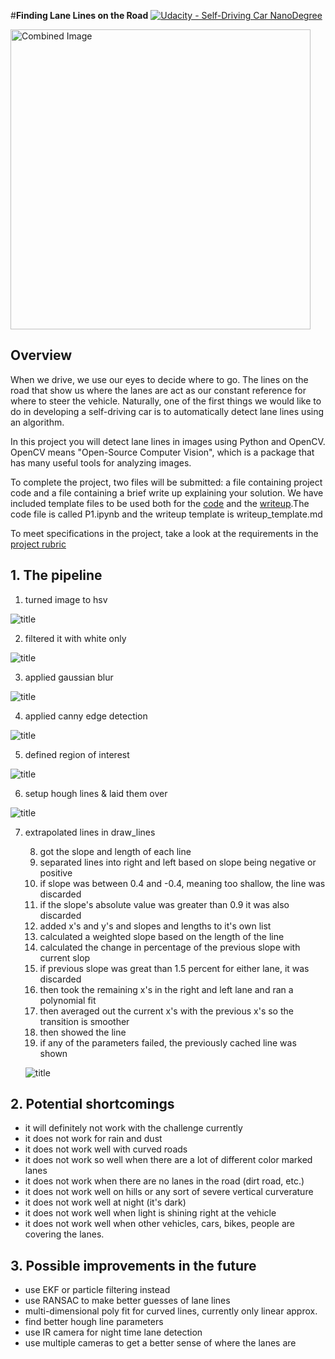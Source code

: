 #**Finding Lane Lines on the Road**
[![Udacity - Self-Driving Car NanoDegree](https://s3.amazonaws.com/udacity-sdc/github/shield-carnd.svg)](http://www.udacity.com/drive)

<img src="laneLines_thirdPass.jpg" width="480" alt="Combined Image" />

Overview
---

When we drive, we use our eyes to decide where to go.  The lines on the road that show us where the lanes are act as our constant reference for where to steer the vehicle.  Naturally, one of the first things we would like to do in developing a self-driving car is to automatically detect lane lines using an algorithm.

In this project you will detect lane lines in images using Python and OpenCV.  OpenCV means "Open-Source Computer Vision", which is a package that has many useful tools for analyzing images.  

To complete the project, two files will be submitted: a file containing project code and a file containing a brief write up explaining your solution. We have included template files to be used both for the [code](https://github.com/udacity/CarND-LaneLines-P1/blob/master/P1.ipynb) and the [writeup](https://github.com/udacity/CarND-LaneLines-P1/blob/master/writeup_template.md).The code file is called P1.ipynb and the writeup template is writeup_template.md

To meet specifications in the project, take a look at the requirements in the [project rubric](https://review.udacity.com/#!/rubrics/322/view)


## 1. The pipeline

1. turned image to hsv

![title](test_images/figure_1.png)

2. filtered it with white only

![title](test_images/figure_2.png)

3. applied gaussian blur

![title](test_images/figure_3.png)

4. applied canny edge detection

![title](test_images/figure_4.png)

5. defined region of interest

![title](test_images/figure_5.png)

6. setup hough lines & laid them over

![title](test_images/figure_6.png)

7. extrapolated lines in draw_lines

    8. got the slope and length of each line
    9. separated lines into right and left based on slope being negative or positive
    10. if slope was between 0.4 and -0.4, meaning too shallow, the line was discarded
    11. if the slope's absolute value was greater than 0.9 it was also discarded
    12. added x's and y's and slopes and lengths to it's own list
    13. calculated a weighted slope based on the length of the line
    14. calculated the change in percentage of the previous slope with current slop
    15. if previous slope was great than 1.5 percent for either lane, it was discarded
    16. then took the remaining x's in the right and left lane and ran a polynomial fit
    17. then averaged out the current x's with the previous x's so the transition is smoother
    18. then showed the line
    19. if any of the parameters failed, the previously cached line was shown

    ![title](test_images/figure_7.png)

## 2. Potential shortcomings

- it will definitely not work with the challenge currently
- it does not work for rain and dust
- it does not work well with curved roads
- it does not work so well when there are a lot of different color marked lanes
- it does not work when there are no lanes in the road (dirt road, etc.)
- it does not work well on hills or any sort of severe vertical curverature
- it does not work well at night (it's dark)
- it does not work well when light is shining right at the vehicle
- it does not work well when other vehicles, cars, bikes, people are covering the lanes.

## 3. Possible improvements in the future

- use EKF or particle filtering instead
- use RANSAC to make better guesses of lane lines
- multi-dimensional poly fit for curved lines, currently only linear approx.
- find better hough line parameters
- use IR camera for night time lane detection
- use multiple cameras to get a better sense of where the lanes are
